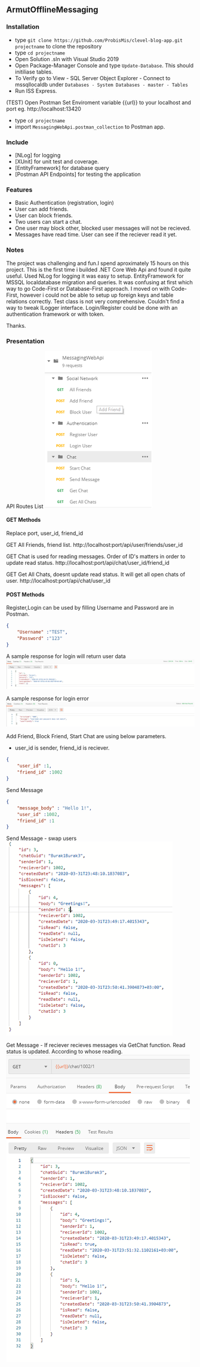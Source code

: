 ## ArmutOfflineMessaging ##

### Installation ###

* type `git clone https://github.com/ProbisMis/clevel-blog-app.git projectname` to clone the repository 
* type `cd projectname`
* Open Solution .sln with Visual Studio 2019 
* Open Package-Manager Console and type `Update-Database`. This should initiliase tables. 
* To Verify go to  View - SQL Server Object Explorer - Connect to mssqllocaldb under  `Databases - System Databases - master - Tables`
* Run ISS Express.

(TEST) Open Postman Set Enviroment variable {{url}} to your localhost and port eg. http://localhost:13420
 * type `cd projectname`
 * import `MessagingWebApi.postman_collection` to Postman app.

### Include ###

* [NLog] for logging 
* [XUnit] for unit test and coverage.
* [EntityFramework] for database query
* [Postman API Endpoints] for testing the application 

### Features ###

* Basic Authentication (registration, login)
* User can add friends.
* User can block friends.
* Two users can start a chat.
* One user may block other, blocked user messages will not be recieved.
* Messages have read time. User can see if the reciever read it yet.

### Notes ###
The project was challenging and fun.I spend aproximately 15 hours on this project. This is the first time i builded .NET Core Web Api and found it quite useful. Used NLog for logging it was easy to setup. EntityFramework for MSSQL localdatabase migration and queries. It was confusing at first which way to go Code-First or Database-First approach. I moved on with Code-First, however i could not be able to setup up foreign keys and table relations correctly. 
Test class is not very comprehensive. Couldn't find a way to tweak ILogger interface.
Login/Register could be done with an authentication framework or with token. 

Thanks.

### Presentation ###
API Routes List
![routes](/images/routes1.png)

#### GET Methods ####
Replace port, user_id, friend_id

GET All Friends, friend list.
http://localhost:port/api/user/friends/user_id

GET Chat is used for reading messages. Order of ID's matters in order to update read status. 
http://localhost:port/api/chat/user_id/friend_id

GET Get All Chats, doesnt update read status. It will get all open chats of user.
http://localhost:port/api/chat/user_id

#### POST Methods ####

Register,Login can be used by filling Username and Password are in Postman. 
```json
{
	"Username" :"TEST",
	"Password" :"123"
}
```
A sample response for login will return user data
![user data](/images/loginresult.png)

A sample response for login error
![user data](/images/loginerror1.png)

Add Friend, Block Friend, Start Chat are using below parameters.
* user_id is sender, friend_id is reciever. 
```json
{
	"user_id" :1,
	"friend_id" :1002
}
```

Send Message 
```json
{
	"message_body" : "Hello 1!",
	"user_id" :1002,
	"friend_id" :1
}
```

Send Message - swap users
![Chat3](/images/message2.png)


Get Message - If reciever recieves messages via GetChat function. Read status is updated. According to whose reading.
![Chat4](/images/message3.png)
